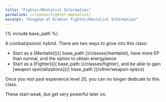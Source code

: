 ```yaml
---
title: "Fighter/Mentalist Information"
permalink: /classes/fighter-mentalist/
excerpt: "Kingdom of Drakkar Fighter/Mentalist Information"
---
```


{% include base_path %}

A combat/psionic hybrid. There are two ways to grow into this class:

* Start as a [Mentalist]({{ base_path }}/classes/mentalist), have more EP than normal, and the option to obtain energylance
* Start as a [Fighter]({{ base_path }}/classes/fighter), and be able to gain [weapon specializations]({{ base_path }}/other/weapon-specs)

Once you rest past experience level 20, you can no longer dedicate to this class.

These start weak, but get very powerful later on.
